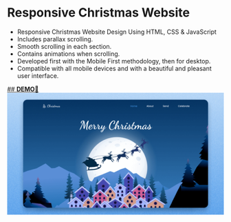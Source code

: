 # Responsive Christmas Website

- Responsive Christmas Website Design Using HTML, CSS & JavaScript
- Includes parallax scrolling.
- Smooth scrolling in each section.
- Contains animations when scrolling.
- Developed first with the Mobile First methodology, then for desktop.
- Compatible with all mobile devices and with a beautiful and pleasant user interface.

[## **DEMO💙**](https://mss-christmas2022.netlify.app/)
![preview img](/preview.png)